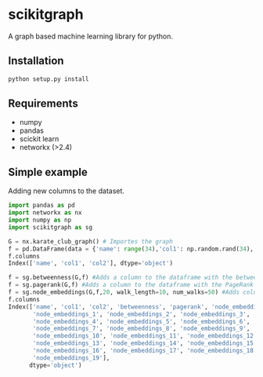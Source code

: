 # scikitgraph
A graph based machine learning library for python.


## Installation

```bash
python setup.py install
```

## Requirements
* numpy
* pandas
* scickit learn
* networkx (>2.4)

## Simple example

Adding new columns to the dataset.

```python
import pandas as pd
import networkx as nx
import numpy as np
import scikitgraph as sg

G = nx.karate_club_graph() # Importes the graph
f = pd.DataFrame(data = {'name': range(34),'col1': np.random.rand(34), 'col2': np.random.rand(34)}) # Creates random features for the nodes
f.columns
Index(['name', 'col1', 'col2'], dtype='object')

f = sg.betweenness(G,f) #Adds a column to the dataframe with the betweenness centrality of the nodes.
f = sg.pagerank(G,f) #Adds a column to the dataframe with the PageRank of the nodes.
f = sg.node_embeddings(G,f,20, walk_length=10, num_walks=50) #Adds columns to the dataframe with the embeddings of the nodes.
f.columns
Index(['name', 'col1', 'col2', 'betweenness', 'pagerank', 'node_embeddings_0',
       'node_embeddings_1', 'node_embeddings_2', 'node_embeddings_3',
       'node_embeddings_4', 'node_embeddings_5', 'node_embeddings_6',
       'node_embeddings_7', 'node_embeddings_8', 'node_embeddings_9',
       'node_embeddings_10', 'node_embeddings_11', 'node_embeddings_12',
       'node_embeddings_13', 'node_embeddings_14', 'node_embeddings_15',
       'node_embeddings_16', 'node_embeddings_17', 'node_embeddings_18',
       'node_embeddings_19'],
      dtype='object')
```
